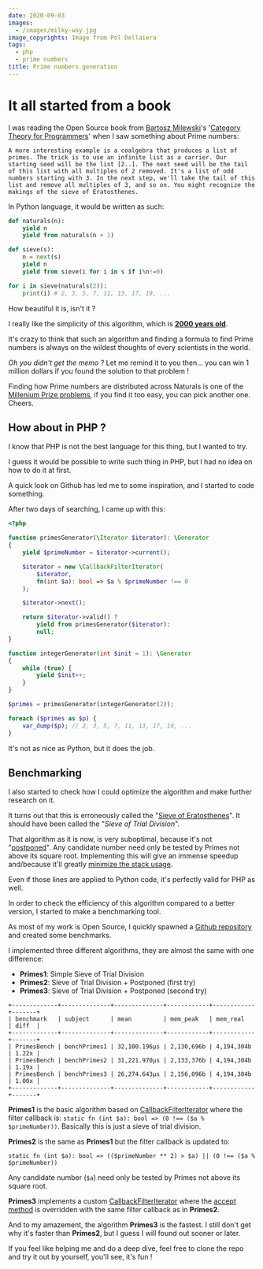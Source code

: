 ```yaml
---
date: 2020-09-03
images: 
  - /images/milky-way.jpg
image_copyrights: Image from Pol Dellaiera
tags:
  - php
  - prime numbers
title: Prime numbers generation
---
```


# It all started from a book

I was reading the Open Source book from [Bartosz Milewski][bartosz website]'s '[Category Theory for Programmers][Category theory for programmers]' when I saw something about
Prime numbers:

`A more interesting example is a coalgebra that produces a list of
primes. The trick is to use an infinite list as a carrier. Our starting
seed will be the list [2..]. The next seed will be the tail
of this list with all multiples of 2 removed. It's a list of odd numbers
starting with 3. In the next step, we'll take the tail of this list and
remove all multiples of 3, and so on. You might recognize the makings of
the sieve of Eratosthenes.`

In Python language, it would be written as such:

```python
def naturals(n):
    yield n
    yield from naturals(n + 1)

def sieve(s):
    n = next(s)
    yield n
    yield from sieve(i for i in s if i%n!=0)

for i in sieve(naturals(2)):
    print(i) # 2, 3, 5, 7, 11, 13, 17, 19, ... 
```

How beautiful it is, isn't it ?

I really like the simplicity of this algorithm, which is [**2000 years old**][sieve of eratosthenes].

It's crazy to think that such an algorithm and finding a formula to find Prime numbers is always on the wildest thoughts
of every scientists in the world.

_Oh you didn't get the memo_ ? Let me remind it to you then... you can win 1 million dollars if you found the solution
to that problem !

Finding how Prime numbers are distributed across Naturals is one of the [Millenium Prize problems][millenium prizes],
if you find it too easy, you can pick another one. Cheers.

## How about in PHP ?

I know that PHP is not the best language for this thing, but I wanted to try.

I guess it would be possible to write such thing in PHP, but I had no idea on how to do it at first.

A quick look on Github has led me to some inspiration, and I started to code something.

After two days of searching, I came up with this:

```php
<?php 

function primesGenerator(\Iterator $iterator): \Generator
{
    yield $primeNumber = $iterator->current();

    $iterator = new \CallbackFilterIterator(
        $iterator,
        fn(int $a): bool => $a % $primeNumber !== 0
    );

    $iterator->next();

    return $iterator->valid() ?
        yield from primesGenerator($iterator):
        null;
}

function integerGenerator(int $init = 1): \Generator
{
    while (true) {
        yield $init++;
    }
}

$primes = primesGenerator(integerGenerator(2));

foreach ($primes as $p) {
    var_dump($p); // 2, 3, 5, 7, 11, 13, 17, 19, ...
}
```

It's not as nice as Python, but it does the job.

## Benchmarking

I also started to check how I could optimize the algorithm and make further research on it.

It turns out that this is erroneously called the "[Sieve of Eratosthenes][sieve of eratosthenes]".
It should have been called the "_Sieve of Trial Division_".

That algorithm as it is now, is very suboptimal, because it's not "[postponed][postponed sieve]".
Any candidate number need only be tested by Primes not above its square root.
Implementing this will give an immense speedup and/because it'll greatly [minimize the stack usage][minimize the stack usage].

Even if those lines are applied to Python code, it's perfectly valid for PHP as well.

In order to check the efficiency of this algorithm compared to a better version, I started to make a benchmarking tool.

As most of my work is Open Source, I quickly spawned a [Github repository][github repository] and created some
benchmarks.

I implemented three different algorithms, they are almost the same with one difference:

* **Primes1**: Simple Sieve of Trial Division
* **Primes2**: Sieve of Trial Division + Postponed (first try)
* **Primes3**: Sieve of Trial Division + Postponed (second try)

```
+-------------+--------------+--------------+------------+------------+-------+
| benchmark   | subject      | mean         | mem_peak   | mem_real   | diff  |
+-------------+--------------+--------------+------------+------------+-------+
| PrimesBench | benchPrimes1 | 32,100.196μs | 2,130,696b | 4,194,304b | 1.22x |
| PrimesBench | benchPrimes2 | 31,221.970μs | 2,133,376b | 4,194,304b | 1.19x |
| PrimesBench | benchPrimes3 | 26,274.643μs | 2,156,096b | 4,194,304b | 1.00x |
+-------------+--------------+--------------+------------+------------+-------+
```

**Primes1** is the basic algorithm based on [CallbackFilterIterator][CallbackFilterIterator] where the filter callback
is: `static fn (int $a): bool => (0 !== ($a % $primeNumber))`. Basically this is just a sieve of trial division.

**Primes2** is the same as **Primes1** but the filter callback is updated to: 

`static fn (int $a): bool => (($primeNumber ** 2) > $a) || (0 !== ($a % $primeNumber))`

Any candidate number (`$a`) need only be tested by Primes not above its square root.

**Primes3** implements a custom [CallbackFilterIterator][CallbackFilterIterator] where the [accept method][accept method]
is overridden with the same filter callback as in **Primes2**.

And to my amazement, the algorithm **Primes3** is the fastest. I still don't get why it's faster than **Primes2**, but I
guess I will found out sooner or later.

If you feel like helping me and do a deep dive, feel free to clone the repo and try it out by yourself,
you'll see, it's fun !

[bartosz website]: https://bartoszmilewski.com/
[Category theory for programmers]: https://github.com/hmemcpy/milewski-ctfp-pdf
[sieve of eratosthenes]: https://en.wikipedia.org/wiki/Sieve_of_Eratosthenes
[postponed sieve]: http://stackoverflow.com/a/8871918/849891
[minimize the stack usage]: http://stackoverflow.com/a/14821313/849891
[millenium prizes]: https://en.wikipedia.org/wiki/Millennium_Prize_Problems
[github repository]: https://github.com/drupol/primes-bench/
[CallbackFilterIterator]: https://www.php.net/manual/en/class.callbackfilteriterator.php
[accept method]: https://www.php.net/manual/en/callbackfilteriterator.accept.php
